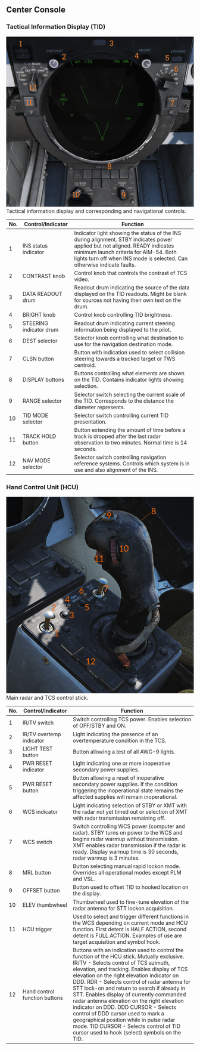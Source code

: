 ## Center Console

### Tactical Information Display (TID)

![tid](../../img/tid.png)
Tactical information display and corresponding and navigational controls.

| No. | Control/Indicator       | Function                                                                                  |
|-----|-------------------------|-------------------------------------------------------------------------------------------|
| 1   | INS status indicator    | Indicator light showing the status of the INS during alignment. STBY indicates power applied but not aligned. READY indicates minimum launch criteria for AIM-54. Both lights turn off when INS mode is selected. Can otherwise indicate faults. |
| 2   | CONTRAST knob           | Control knob that controls the contrast of TCS video.                                     |
| 3   | DATA READOUT drum       | Readout drum indicating the source of the data displayed on the TID readouts. Might be blank for sources not having their own text on the drum. |
| 4   | BRIGHT knob             | Control knob controlling TID brightness.                                                  |
| 5   | STEERING indicator drum | Readout drum indicating current steering information being displayed to the pilot.        |
| 6   | DEST selector           | Selector knob controlling what destination to use for the navigation destination mode.    |
| 7   | CLSN button             | Button with indication used to select collision steering towards a tracked target or TWS centroid. |
| 8   | DISPLAY buttons         | Buttons controlling what elements are shown on the TID. Contains indicator lights showing selection. |
| 9   | RANGE selector          | Selector switch selecting the current scale of the TID. Corresponds to the distance the diameter represents. |
| 10  | TID MODE selector       | Selector switch controlling current TID presentation.                                     |
| 11  | TRACK HOLD button       | Button extending the amount of time before a track is dropped after the last radar observation to two minutes. Normal time is 14 seconds. |
| 12  | NAV MODE selector       | Selector switch controlling navigation reference systems. Controls which system is in use and also alignment of the INS. |

### Hand Control Unit (HCU)

![hcu](../../img/hcu.png)
Main radar and TCS control stick.

| No. | Control/Indicator       | Function                                                                                  |
|-----|-------------------------|-------------------------------------------------------------------------------------------|
| 1   | IR/TV switch            | Switch controlling TCS power. Enables selection of OFF/STBY and ON.                        |
| 2   | IR/TV overtemp indicator| Light indicating the presence of an overtemperature condition in the TCS.                  |
| 3   | LIGHT TEST button       | Button allowing a test of all AWG-9 lights.                                                |
| 4   | PWR RESET indicator     | Light indicating one or more inoperative secondary power supplies.                         |
| 5   | PWR RESET button        | Button allowing a reset of inoperative secondary power supplies. If the condition triggering the inoperational state remains the affected supplies will remain inoperational. |
| 6   | WCS indicator           | Light indicating selection of STBY or XMT with the radar not yet timed out or selection of XMT with radar transmission remaining off. |
| 7   | WCS switch              | Switch controlling WCS power (computer and radar). STBY turns on power to the WCS and begins radar warmup without transmission. XMT enables radar transmission if the radar is ready. Display warmup time is 30 seconds, radar warmup is 3 minutes. |
| 8   | MRL button              | Button selecting manual rapid lockon mode. Overrides all operational modes except PLM and VSL. |
| 9   | OFFSET button           | Button used to offset TID to hooked location on the display.                               |
| 10  | ELEV thumbwheel         | Thumbwheel used to fine-tune elevation of the radar antenna for STT lockon acquisition.    |
| 11  | HCU trigger             | Used to select and trigger different functions in the WCS depending on current mode and HCU function. First detent is HALF ACTION, second detent is FULL ACTION. Examples of use are target acquisition and symbol hook. |
| 12  | Hand control function buttons | Buttons with an indication used to control the function of the HCU stick. Mutually exclusive. IR/TV - Selects control of TCS azimuth, elevation, and tracking. Enables display of TCS elevation on the right elevation indicator on DDD. RDR - Selects control of radar antenna for STT lock-on and return to search if already in STT. Enables display of currently commanded radar antenna elevation on the right elevation indicator on DDD. DDD CURSOR - Selects control of DDD cursor used to mark a geographical position while in pulse radar mode. TID CURSOR - Selects control of TID cursor used to hook (select) symbols on the TID. |
